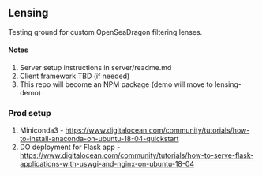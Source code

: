 ## Lensing

Testing ground for custom OpenSeaDragon filtering lenses.

#### Notes
1. Server setup instructions in server/readme.md
2. Client framework TBD (if needed)
3. This repo will become an NPM package (demo will move to lensing-demo)

### Prod setup
1. Miniconda3 - https://www.digitalocean.com/community/tutorials/how-to-install-anaconda-on-ubuntu-18-04-quickstart
2. DO deployment for Flask app - https://www.digitalocean.com/community/tutorials/how-to-serve-flask-applications-with-uswgi-and-nginx-on-ubuntu-18-04
